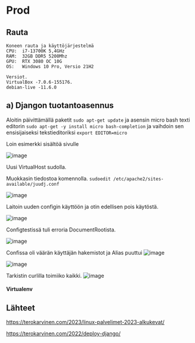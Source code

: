 # Prod

## Rauta

    Koneen rauta ja käyttöjärjestelmä
    CPU:  i7-13700K 5,4GHz
    RAM:  32GB DDR5 5200Mhz
    GPU:  RTX 3080 OC 10G
    OS:   Windows 10 Pro, Versio 21H2
    
    Versiot. 
    VirtualBox -7.0.6-155176.
    debian-live -11.6.0
    

## a) Djangon tuotantoasennus

Aloitin päivittämällä paketit ``sudo apt-get update`` ja asensin micro bash texti editorin ``sudo apt-get -y install micro bash-completion`` ja vaihdoin sen ensisijaiseksi tekstieditoriksi ``export EDITOR=micro``

Loin esimerkki sisältöä sivulle

![image](https://user-images.githubusercontent.com/122887067/222375625-90b70d52-e4bb-4f3d-a569-a05cd7b580ac.png)

Uusi VirtualHost sudolla.

Muokkasin tiedostoa komennolla.
``sudoedit /etc/apache2/sites-available/juudj.conf``

![image](https://user-images.githubusercontent.com/122887067/222376887-389a9834-4f03-4a80-8a45-54d9d565cec0.png)

Laitoin uuden configin käyttöön ja otin edellisen pois käytöstä.

![image](https://user-images.githubusercontent.com/122887067/222378153-acd25020-4fcf-468a-a118-46ac67eae001.png)

Configtestissä tuli erroria DocumentRootista.

![image](https://user-images.githubusercontent.com/122887067/222379002-534a0bfb-0312-47bc-b0fb-85ca6d46fda6.png)

Confissa oli väärän käyttäjän hakemistot ja Alias puuttui 
![image](https://user-images.githubusercontent.com/122887067/222380166-4271c8b4-1867-40fd-8edc-0c13b9c784a8.png)

![image](https://user-images.githubusercontent.com/122887067/222379049-014adf12-5bbb-4a73-9661-fad8eddb5467.png)

Tarkistin curlilla toimiiko kaikki.
![image](https://user-images.githubusercontent.com/122887067/222381169-01cc299b-7359-46b1-9c22-21eacdf65ca9.png)

#### Virtualenv

## Lähteet

https://terokarvinen.com/2023/linux-palvelimet-2023-alkukevat/

https://terokarvinen.com/2022/deploy-django/
